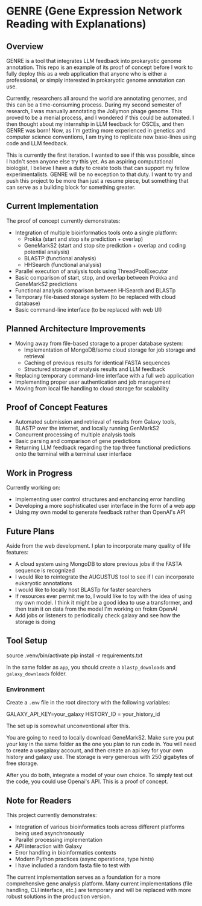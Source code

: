 # GENRE (Gene Expression Network Reading with Explanations)

## Overview
GENRE is a tool that integrates LLM feedback into prokaryotic genome annotation. This repo is an example of its proof of concept before I work to fully deploy this as a web application that anyone who is either a professional, or simply interested in prokaryotic genome annotation can use.

Currently, researchers all around the world are annotating genomes, and this can be a time-consuming process. During my second semester of research, I was manually annotating the Jollymon phage genome. This proved to be a menial process, and I wondered if this could be automated. I then thought about my internship in LLM feedback for OSCEs, and then GENRE was born! Now, as I'm getting more experienced in genetics and computer science conventions, I am trying to replicate new base-lines using code and LLM feedback.

This is currently the first iteration. I wanted to see if this was possible, since I hadn't seen anyone else try this yet. As an aspiring computational biologist, I believe I have a duty to create tools that can support my fellow experimentalists. GENRE will be no exception to that duty. I want to try and push this project to be more than just a resume piece, but something that can serve as a building block for something greater. 

## Current Implementation
The proof of concept currently demonstrates:

- Integration of multiple bioinformatics tools onto a single platform:
  - Prokka (start and stop site prediction + overlap)
  - GeneMarkS2 (start and stop site prediction + overlap and coding potential analysis)
  - BLASTP (functional analysis)
  - HHSearch (functional analysis)
- Parallel execution of analysis tools using ThreadPoolExecutor
- Basic comparison of start, stop, and overlap between Prokka and GeneMarkS2 predictions
- Functional analysis comparison between HHSearch and BLASTp
- Temporary file-based storage system (to be replaced with cloud database)
- Basic command-line interface (to be replaced with web UI)

## Planned Architecture Improvements
- Moving away from file-based storage to a proper database system:
  - Implementation of MongoDB/some cloud storage for job storage and retrieval
  - Caching of previous results for identical FASTA sequences
  - Structured storage of analysis results and LLM feedback
- Replacing temporary command-line interface with a full web application
- Implementing proper user authentication and job management
- Moving from local file handling to cloud storage for scalability

## Proof of Concept Features
- Automated submission and retrieval of results from Galaxy tools, BLASTP over the internet, and locally running GenMarkS2
- Concurrent processing of multiple analysis tools
- Basic parsing and comparison of gene predictions
- Returning LLM feedback regarding the top three functional predictions onto the terminal with a terminal user interface

## Work in Progress
Currently working on:
- Implementing user control structures and enchancing error handling
- Developing a more sophisticated user interface in the form of a web app
- Using my own model to generate feedback rather than OpenAI's API

## Future Plans
Aside from the web development. I plan to incorporate many quality of life features:
- A cloud system using MongoDB to store previous jobs if the FASTA sequence is recognized 
- I would like to reintegrate the AUGUSTUS tool to see if I can incorporate eukaryotic annotations
- I would like to locally host BLASTp for faster searchers
- If resources ever permit me to, I would like to toy with the idea of using my own model. I think it might be a good idea to use a transformer, and then train it on data from the  model I'm working on frokm OpenAI
- Add jobs or listeners to periodically check galaxy and see how the storage is doing

## Tool Setup

source .venv/bin/activate
pip install -r requirements.txt

In the same folder as `app`, you should create a `blastp_downloads` and `galaxy_downloads` folder. 

### Environment 
Create a `.env` file in the root directory with the following variables:

GALAXY_API_KEY=your_galaxy
HISTORY_ID = your_history_id

The set up is somewhat unconventional after this.

You are going to need to locally download GeneMarkS2. Make sure you put your key in the same folder as the one you plan to run code in.
You will need to create a usegalaxy account, and then create an api key for your own history and galaxy use. The storage is very generous with 250 gigabytes of free storage.

After you do both, integrate a model of your own choice. To simply test out the code, you could use Openai's API. This is a proof of concept. 

## Note for Readers
This project currently demonstrates:
- Integration of various bioinformatics tools across different platforms being used asynchronously
- Parallel processing implementation
- API interaction with Galaxy
- Error handling in bioinformatics contexts
- Modern Python practices (async operations, type hints)
- I have included a random fasta file to test with

The current implementation serves as a foundation for a more comprehensive gene analysis platform. Many current implementations (file handling, CLI interface, etc.) are temporary and will be replaced with more robust solutions in the production version.